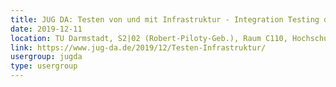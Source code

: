 ```yaml
---
title: JUG DA: Testen von und mit Infrastruktur - Integration Testing done right (Sandra Parsick)
date: 2019-12-11
location: TU Darmstadt, S2|02 (Robert-Piloty-Geb.), Raum C110, Hochschulstr. 10, 64289 Darmstadt
link: https://www.jug-da.de/2019/12/Testen-Infrastruktur/
usergroup: jugda
type: usergroup
---
```

